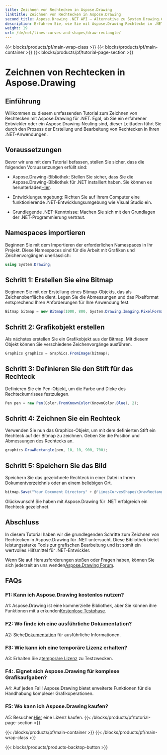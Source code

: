 ```yaml
---
title: Zeichnen von Rechtecken in Aspose.Drawing
linktitle: Zeichnen von Rechtecken in Aspose.Drawing
second_title: Aspose.Drawing .NET API – Alternative zu System.Drawing.Common
description: Erfahren Sie, wie Sie mit Aspose.Drawing Rechtecke in .NET zeichnen. Schritt-für-Schritt-Anleitung mit Codebeispielen.
weight: 19
url: /de/net/lines-curves-and-shapes/draw-rectangle/
---
```


{{< blocks/products/pf/main-wrap-class >}}
{{< blocks/products/pf/main-container >}}
{{< blocks/products/pf/tutorial-page-section >}}

# Zeichnen von Rechtecken in Aspose.Drawing

## Einführung

Willkommen zu diesem umfassenden Tutorial zum Zeichnen von Rechtecken mit Aspose.Drawing für .NET. Egal, ob Sie ein erfahrener Entwickler oder ein Aspose.Drawing-Neuling sind, dieser Leitfaden führt Sie durch den Prozess der Erstellung und Bearbeitung von Rechtecken in Ihren .NET-Anwendungen.

## Voraussetzungen

Bevor wir uns mit dem Tutorial befassen, stellen Sie sicher, dass die folgenden Voraussetzungen erfüllt sind:

- Aspose.Drawing-Bibliothek: Stellen Sie sicher, dass Sie die Aspose.Drawing-Bibliothek für .NET installiert haben. Sie können es herunterladen[Hier](https://releases.aspose.com/drawing/net/).

- Entwicklungsumgebung: Richten Sie auf Ihrem Computer eine funktionierende .NET-Entwicklungsumgebung wie Visual Studio ein.

- Grundlegende .NET-Kenntnisse: Machen Sie sich mit den Grundlagen der .NET-Programmierung vertraut.

## Namespaces importieren

Beginnen Sie mit dem Importieren der erforderlichen Namespaces in Ihr Projekt. Diese Namespaces sind für die Arbeit mit Grafiken und Zeichenvorgängen unerlässlich:

```csharp
using System.Drawing;
```

## Schritt 1: Erstellen Sie eine Bitmap

Beginnen Sie mit der Erstellung eines Bitmap-Objekts, das als Zeichenoberfläche dient. Legen Sie die Abmessungen und das Pixelformat entsprechend Ihren Anforderungen für Ihre Anwendung fest.

```csharp
Bitmap bitmap = new Bitmap(1000, 800, System.Drawing.Imaging.PixelFormat.Format32bppPArgb);
```

## Schritt 2: Grafikobjekt erstellen

Als nächstes erstellen Sie ein Grafikobjekt aus der Bitmap. Mit diesem Objekt können Sie verschiedene Zeichenvorgänge ausführen.

```csharp
Graphics graphics = Graphics.FromImage(bitmap);
```

## Schritt 3: Definieren Sie den Stift für das Rechteck

Definieren Sie ein Pen-Objekt, um die Farbe und Dicke des Rechteckumrisses festzulegen.

```csharp
Pen pen = new Pen(Color.FromKnownColor(KnownColor.Blue), 2);
```

## Schritt 4: Zeichnen Sie ein Rechteck

Verwenden Sie nun das Graphics-Objekt, um mit dem definierten Stift ein Rechteck auf der Bitmap zu zeichnen. Geben Sie die Position und Abmessungen des Rechtecks an.

```csharp
graphics.DrawRectangle(pen, 10, 10, 900, 700);
```

## Schritt 5: Speichern Sie das Bild

Speichern Sie das gezeichnete Rechteck in einer Datei in Ihrem Dokumentverzeichnis oder an einem beliebigen Ort.

```csharp
bitmap.Save("Your Document Directory" + @"LinesCurvesShapes\DrawRectangle_out.png");
```

Glückwunsch! Sie haben mit Aspose.Drawing für .NET erfolgreich ein Rechteck gezeichnet.

## Abschluss

In diesem Tutorial haben wir die grundlegenden Schritte zum Zeichnen von Rechtecken in Aspose.Drawing für .NET untersucht. Diese Bibliothek bietet leistungsstarke Tools zur grafischen Bearbeitung und ist somit ein wertvolles Hilfsmittel für .NET-Entwickler.

 Wenn Sie auf Herausforderungen stoßen oder Fragen haben, können Sie sich jederzeit an uns wenden[Aspose.Drawing Forum](https://forum.aspose.com/c/diagram/17).

## FAQs

### F1: Kann ich Aspose.Drawing kostenlos nutzen?

 A1: Aspose.Drawing ist eine kommerzielle Bibliothek, aber Sie können ihre Funktionen mit a erkunden[Kostenlose Testphase](https://releases.aspose.com/).

### F2: Wo finde ich eine ausführliche Dokumentation?

 A2: Siehe[Dokumentation](https://reference.aspose.com/drawing/net/) für ausführliche Informationen.

### F3: Wie kann ich eine temporäre Lizenz erhalten?

 A3: Erhalten Sie a[temporäre Lizenz](https://purchase.aspose.com/temporary-license/) zu Testzwecken.

### F4:. Eignet sich Aspose.Drawing für komplexe Grafikaufgaben?

A4: Auf jeden Fall! Aspose.Drawing bietet erweiterte Funktionen für die Handhabung komplexer Grafikoperationen.

### F5: Wo kann ich Aspose.Drawing kaufen?

 A5: Besuchen[Hier](https://purchase.aspose.com/buy) eine Lizenz kaufen.
{{< /blocks/products/pf/tutorial-page-section >}}

{{< /blocks/products/pf/main-container >}}
{{< /blocks/products/pf/main-wrap-class >}}

{{< blocks/products/products-backtop-button >}}
